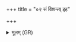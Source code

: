 +++
title = "०२ सं विशन्त्व् इह"

+++
<details><summary>मूलम् (GR)</summary>

सं विशन्त्व् इह पितरः स्वा नः  
स्योनं कृण्वन्तु प्रतिरन्त आयुः ।  
तेभ्यः शकेम हविषा यक्षमाणा  
ज्योग् जीवन्तः शरदः पुरूचीः ॥
</details>